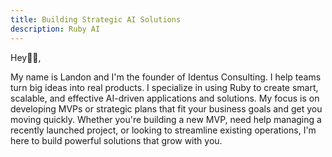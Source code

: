 ```yaml
---
title: Building Strategic AI Solutions
description: Ruby AI
---
```


Hey👋🏾,

My name is Landon and I'm the founder of Identus Consulting. I help teams turn big ideas into real products. I specialize in using Ruby to create smart, scalable, and effective AI-driven applications and solutions. My focus is on developing MVPs or strategic plans that fit your business goals and get you moving quickly. Whether you're building a new MVP, need help managing a recently launched project, or looking to streamline existing operations, I'm here to build powerful solutions that grow with you.